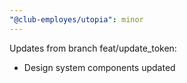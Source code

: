 ```yaml
---
"@club-employes/utopia": minor
---
```


Updates from branch feat/update_token:
- Design system components updated
